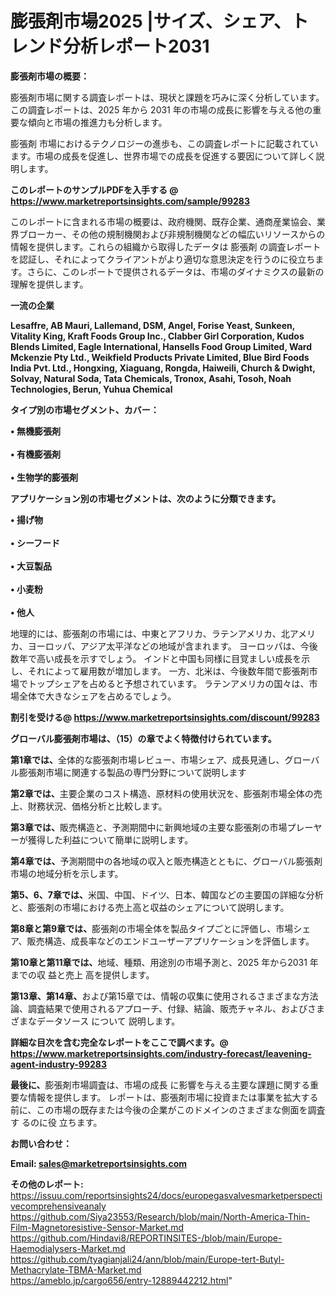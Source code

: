 # 膨張剤市場2025 |サイズ、シェア、トレンド分析レポート2031

<strong><b>膨張剤市場の概要：</b></strong>

膨張剤市場に関する調査レポートは、現状と課題を巧みに深く分析しています。この調査レポートは、2025 年から 2031 年の市場の成長に影響を与える他の重要な傾向と市場の推進力も分析します。

膨張剤 市場におけるテクノロジーの進歩も、この調査レポートに記載されています。市場の成長を促進し、世界市場での成長を促進する要因について詳しく説明します。

<strong>このレポートのサンプルPDFを入手する @ <a href=https://www.marketreportsinsights.com/sample/99283>https://www.marketreportsinsights.com/sample/99283</a></strong>

このレポートに含まれる市場の概要は、政府機関、既存企業、通商産業協会、業界ブローカー、その他の規制機関および非規制機関などの幅広いリソースからの情報を提供します。これらの組織から取得したデータは 膨張剤 の調査レポートを認証し、それによってクライアントがより適切な意思決定を行うのに役立ちます。さらに、このレポートで提供されるデータは、市場のダイナミクスの最新の理解を提供します。

<strong>一流の企業</strong>

<strong><b>Lesaffre, AB Mauri, Lallemand, DSM, Angel, Forise Yeast, Sunkeen, Vitality King, Kraft Foods Group Inc., Clabber Girl Corporation, Kudos Blends Limited, Eagle International, Hansells Food Group Limited, Ward Mckenzie Pty Ltd., Weikfield Products Private Limited, Blue Bird Foods India Pvt. Ltd., Hongxing, Xiaguang, Rongda, Haiweili, Church & Dwight, Solvay, Natural Soda, Tata Chemicals, Tronox, Asahi, Tosoh, Noah Technologies, Berun, Yuhua Chemical</b></strong>

<strong><b>タイプ別の市場セグメント、カバー：</b></strong>

<strong>• 無機膨張剤<br><br>• 有機膨張剤<br><br>• 生物学的膨張剤</strong>

<strong><b>アプリケーション別の市場セグメントは、次のように分類できます。</b></strong>

<strong>• 揚げ物<br><br>• シーフード<br><br>• 大豆製品<br><br>• 小麦粉<br><br>• 他人</strong>

 地理的には、膨張剤の市場には、中東とアフリカ、ラテンアメリカ、北アメリカ、ヨーロッパ、アジア太平洋などの地域が含まれます。 ヨーロッパは、今後数年で高い成長を示すでしょう。 インドと中国も同様に目覚ましい成長を示し、それによって雇用数が増加します。 一方、北米は、今後数年間で膨張剤市場でトップシェアを占めると予想されています。 ラテンアメリカの国々は、市場全体で大きなシェアを占めるでしょう。

<strong>割引を受ける@ <a href=https://www.marketreportsinsights.com/discount/99283>https://www.marketreportsinsights.com/discount/99283</a></strong>

<strong><b>グローバル膨張剤市場は、（15）の章でよく特徴付けられています。</b></strong>

<strong><b>第</b></strong><strong><b>1章では、</b></strong>全体的な膨張剤市場レビュー、市場シェア、成長見通し、グローバル膨張剤市場に関連する製品の専門分野について説明します

<strong><b>第2章では、</b></strong>主要企業のコスト構造、原材料の使用状況を、膨張剤市場全体の売上、財務状況、価格分析と比較します。

<strong><b>第3章では、</b></strong>販売構造と、予測期間中に新興地域の主要な膨張剤の市場プレーヤーが獲得した利益について簡単に説明します。

<strong><b>第4章では、</b></strong>予測期間中の各地域の収入と販売構造とともに、グローバル膨張剤市場の地域分析を示します。

<strong><b>第5、6、7章では、</b></strong>米国、中国、ドイツ、日本、韓国などの主要国の詳細な分析と、膨張剤の市場における売上高と収益のシェアについて説明します。

<strong><b>第8章と第9章では、</b></strong>膨張剤の市場全体を製品タイプごとに評価し、市場シェア、販売構造、成長率などのエンドユーザーアプリケーションを評価します。

<strong><b>第10章と第11章では、</b></strong>地域、種類、用途別の市場予測と、2025 年から2031 年までの収 益と売上 高を提供します。

<strong><b>第13章、第14章、</b></strong>および第15章では、情報の収集に使用されるさまざまな方法論、調査結果で使用されるアプローチ、付録、結論、販売チャネル、およびさまざまなデータソース について 説明します。

<strong>詳細な目次を含む完全なレポートをここで調べます。@ <a href=https://www.marketreportsinsights.com/industry-forecast/leavening-agent-industry-99283>https://www.marketreportsinsights.com/industry-forecast/leavening-agent-industry-99283</a></strong>

<strong><b>最後に、</b></strong>膨張剤市場調査は、市場の成長 に影響を</a>与える主要な課題に関する重要な情報を提供します。 レポートは、膨張剤市場に投資または事業を拡大する前に、この市場の既存または今後の企業がこのドメインのさまざまな側面を調査す るのに役 立ちます。

<strong><b>お問い合わせ：</b></strong>

<strong>Email: </strong><a href=mailto:sales@marketreportsinsights.com><strong>sales@marketreportsinsights.com</strong></a>

<strong>その他のレポート:</strong>
<br>
<a href=https://issuu.com/reportsinsights24/docs/europegasvalvesmarketperspectivecomprehensiveanaly>https://issuu.com/reportsinsights24/docs/europegasvalvesmarketperspectivecomprehensiveanaly</a>
<br>
<a href=https://github.com/Siya23553/Research/blob/main/North-America-Thin-Film-Magnetoresistive-Sensor-Market.md>https://github.com/Siya23553/Research/blob/main/North-America-Thin-Film-Magnetoresistive-Sensor-Market.md</a>
<br>
<a href=https://github.com/Hindavi8/REPORTINSITES-/blob/main/Europe-Haemodialysers-Market.md>https://github.com/Hindavi8/REPORTINSITES-/blob/main/Europe-Haemodialysers-Market.md</a>
<br>
<a href=https://github.com/tyagianjali24/ann/blob/main/Europe-tert-Butyl-Methacrylate-TBMA-Market.md>https://github.com/tyagianjali24/ann/blob/main/Europe-tert-Butyl-Methacrylate-TBMA-Market.md</a>
<br>
<a href=https://ameblo.jp/cargo656/entry-12889442212.html>https://ameblo.jp/cargo656/entry-12889442212.html</a>"
